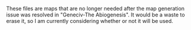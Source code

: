 These files are maps that are no longer needed after the map generation issue was resolved in "Geneciv-The Abiogenesis".</b>
It would be a waste to erase it, so I am currently considering whether or not it will be used.
